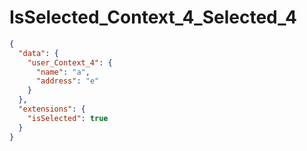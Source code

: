 # IsSelected_Context_4_Selected_4

```json
{
  "data": {
    "user_Context_4": {
      "name": "a",
      "address": "e"
    }
  },
  "extensions": {
    "isSelected": true
  }
}
```
